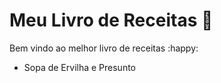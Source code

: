 # Meu Livro de Receitas :cake:

Bem vindo ao melhor livro de receitas :happy:

- Sopa de Ervilha e Presunto

